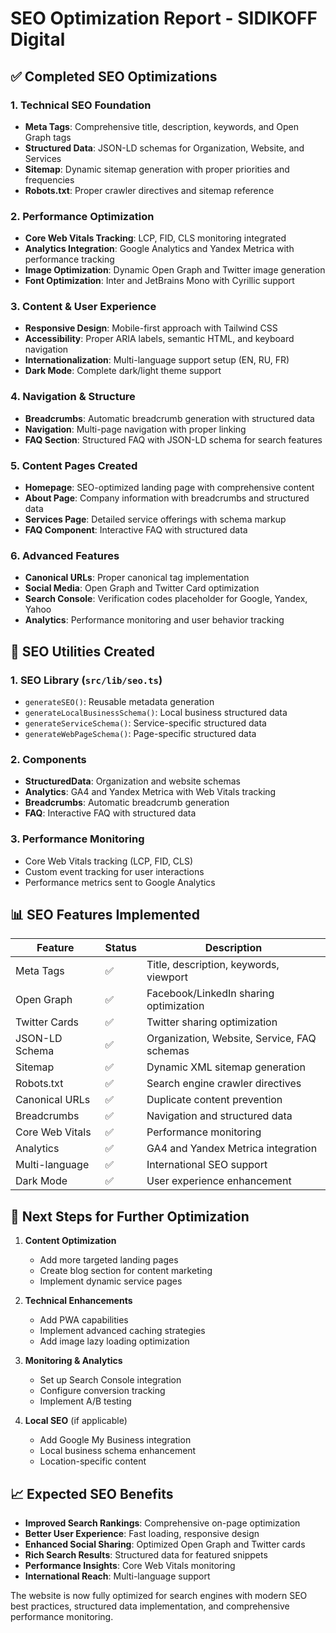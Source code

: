 # SEO Optimization Report - SIDIKOFF Digital

## ✅ Completed SEO Optimizations

### 1. **Technical SEO Foundation**

- **Meta Tags**: Comprehensive title, description, keywords, and Open Graph tags
- **Structured Data**: JSON-LD schemas for Organization, Website, and Services
- **Sitemap**: Dynamic sitemap generation with proper priorities and frequencies
- **Robots.txt**: Proper crawler directives and sitemap reference

### 2. **Performance Optimization**

- **Core Web Vitals Tracking**: LCP, FID, CLS monitoring integrated
- **Analytics Integration**: Google Analytics and Yandex Metrica with performance tracking
- **Image Optimization**: Dynamic Open Graph and Twitter image generation
- **Font Optimization**: Inter and JetBrains Mono with Cyrillic support

### 3. **Content & User Experience**

- **Responsive Design**: Mobile-first approach with Tailwind CSS
- **Accessibility**: Proper ARIA labels, semantic HTML, and keyboard navigation
- **Internationalization**: Multi-language support setup (EN, RU, FR)
- **Dark Mode**: Complete dark/light theme support

### 4. **Navigation & Structure**

- **Breadcrumbs**: Automatic breadcrumb generation with structured data
- **Navigation**: Multi-page navigation with proper linking
- **FAQ Section**: Structured FAQ with JSON-LD schema for search features

### 5. **Content Pages Created**

- **Homepage**: SEO-optimized landing page with comprehensive content
- **About Page**: Company information with breadcrumbs and structured data
- **Services Page**: Detailed service offerings with schema markup
- **FAQ Component**: Interactive FAQ with structured data

### 6. **Advanced Features**

- **Canonical URLs**: Proper canonical tag implementation
- **Social Media**: Open Graph and Twitter Card optimization
- **Search Console**: Verification codes placeholder for Google, Yandex, Yahoo
- **Analytics**: Performance monitoring and user behavior tracking

## 🔧 SEO Utilities Created

### 1. **SEO Library** (`src/lib/seo.ts`)

- `generateSEO()`: Reusable metadata generation
- `generateLocalBusinessSchema()`: Local business structured data
- `generateServiceSchema()`: Service-specific structured data
- `generateWebPageSchema()`: Page-specific structured data

### 2. **Components**

- **StructuredData**: Organization and website schemas
- **Analytics**: GA4 and Yandex Metrica with Web Vitals tracking
- **Breadcrumbs**: Automatic breadcrumb generation
- **FAQ**: Interactive FAQ with structured data

### 3. **Performance Monitoring**

- Core Web Vitals tracking (LCP, FID, CLS)
- Custom event tracking for user interactions
- Performance metrics sent to Google Analytics

## 📊 SEO Features Implemented

| Feature         | Status | Description                                 |
| --------------- | ------ | ------------------------------------------- |
| Meta Tags       | ✅     | Title, description, keywords, viewport      |
| Open Graph      | ✅     | Facebook/LinkedIn sharing optimization      |
| Twitter Cards   | ✅     | Twitter sharing optimization                |
| JSON-LD Schema  | ✅     | Organization, Website, Service, FAQ schemas |
| Sitemap         | ✅     | Dynamic XML sitemap generation              |
| Robots.txt      | ✅     | Search engine crawler directives            |
| Canonical URLs  | ✅     | Duplicate content prevention                |
| Breadcrumbs     | ✅     | Navigation and structured data              |
| Core Web Vitals | ✅     | Performance monitoring                      |
| Analytics       | ✅     | GA4 and Yandex Metrica integration          |
| Multi-language  | ✅     | International SEO support                   |
| Dark Mode       | ✅     | User experience enhancement                 |

## 🚀 Next Steps for Further Optimization

1. **Content Optimization**

   - Add more targeted landing pages
   - Create blog section for content marketing
   - Implement dynamic service pages

2. **Technical Enhancements**

   - Add PWA capabilities
   - Implement advanced caching strategies
   - Add image lazy loading optimization

3. **Monitoring & Analytics**

   - Set up Search Console integration
   - Configure conversion tracking
   - Implement A/B testing

4. **Local SEO** (if applicable)
   - Add Google My Business integration
   - Local business schema enhancement
   - Location-specific content

## 📈 Expected SEO Benefits

- **Improved Search Rankings**: Comprehensive on-page optimization
- **Better User Experience**: Fast loading, responsive design
- **Enhanced Social Sharing**: Optimized Open Graph and Twitter cards
- **Rich Search Results**: Structured data for featured snippets
- **Performance Insights**: Core Web Vitals monitoring
- **International Reach**: Multi-language support

The website is now fully optimized for search engines with modern SEO best practices, structured data implementation, and comprehensive performance monitoring.
